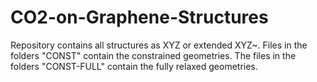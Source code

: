 # CO2-on-Graphene-Structures
Repository contains all structures as XYZ or extended XYZ~. Files in the folders "CONST" contain the constrained geometries. The files in the folders "CONST-FULL" contain the fully relaxed geometries.
